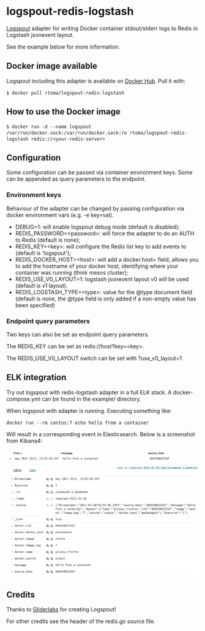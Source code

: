 # logspout-redis-logstash
[Logspout](https://github.com/gliderlabs/logspout) adapter for writing Docker container stdout/stderr logs to Redis in Logstash jsonevent layout.

See the example below for more information.


## Docker image available

Logspout including this adapter is available on [Docker Hub](https://registry.hub.docker.com/u/rtoma/logspout-redis-logstash/). Pull it with:

```
$ docker pull rtoma/logspout-redis-logstash
```

## How to use the Docker image

```
$ docker run -d --name logspout /var/run/docker.sock:/var/run/docker.sock:ro rtoma/logspout-redis-logstash redis://<your-redis-server>
```

## Configuration

Some configuration can be passed via container environment keys. Some can be appended as query parameters to the endpoint.


### Environment keys

Behaviour of the adapter can be changed by passing configuration via docker environment vars (e.g. -e key=val).

- DEBUG=1: will enable logspout debug mode (default is disabled);
- REDIS\_PASSWORD=\<password\>: will force the adapter to do an AUTH to Redis (default is none);
- REDIS\_KEY=\<key\>: will configure the Redis list key to add events to (default is 'logspout');
- REDIS\_DOCKER\_HOST=\<host\>: will add a docker.host=<host> field, allows you to add the hostname of your docker host, identifying where your container was running (think mesos cluster);
- REDIS\_USE\_V0\_LAYOUT=1: logstash jsonevent layout v0 will be used (default is v1 layout).
- REDIS\_LOGSTASH\_TYPE=\<type\>: value for the @type document field (default is none, the @type field is only added if a non-empty value has been specified)

### Endpoint query parameters

Two keys can also be set as endpoint query parameters.

The REDIS\_KEY can be set as redis://host?key=\<key\>.

The REDIS\_USE\_V0\_LAYOUT switch can be set with ?use\_v0\_layout=1



## ELK integration

Try out logspout with redis-logstash adapter in a full ELK stack. A docker-compose.yml can be found in the example/ directory.

When logspout with adapter is running. Executing something like:

```
docker run --rm centos:7 echo hello from a container
```

Will result in a corresponding event in Elasticsearch. Below is a screenshot from Kibana4:

![](event-in-k4.png)


## Credits

Thanks to [Gliderlabs](https://github.com/gliderlabs) for creating Logspout!

For other credits see the header of the redis.go source file.
